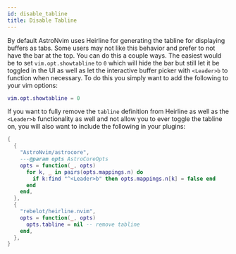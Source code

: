 ```yaml
---
id: disable_tabline
title: Disable Tabline
---
```


By default AstroNvim uses Heirline for generating the tabline for displaying buffers as tabs. Some users may not like this behavior and prefer to not have the bar at the top. You can do this a couple ways. The easiest would be to set `vim.opt.showtabline` to `0` which will hide the bar but still let it be toggled in the UI as well as let the interactive buffer picker with `<Leader>b` to function when necessary. To do this you simply want to add the following to your vim options:

```lua
vim.opt.showtabline = 0
```

If you want to fully remove the `tabline` definition from Heirline as well as the `<Leader>b` functionality as well and not allow you to ever toggle the tabline on, you will also want to include the following in your plugins:

```lua
{
  {
    "AstroNvim/astrocore",
    ---@param opts AstroCoreOpts
    opts = function(_, opts)
      for k, _ in pairs(opts.mappings.n) do
        if k:find "^<Leader>b" then opts.mappings.n[k] = false end
      end
    end,
  },
  {
    "rebelot/heirline.nvim",
    opts = function(_, opts)
      opts.tabline = nil -- remove tabline
    end,
  },
}
```
